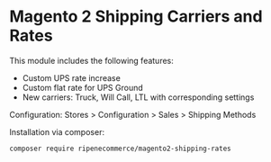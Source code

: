 Magento 2 Shipping Carriers and Rates
==================

This module includes the following features:

- Custom UPS rate increase
- Custom flat rate for UPS Ground
- New carriers: Truck, Will Call, LTL with corresponding settings

Configuration: Stores > Configuration > Sales > Shipping Methods

Installation via composer: 
    
    composer require ripenecommerce/magento2-shipping-rates    